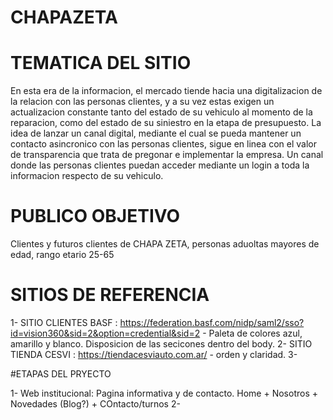 # CHAPAZETA

# TEMATICA DEL SITIO

En esta era de la informacion, el mercado tiende hacia una digitalizacion de la relacion con las personas clientes, y a su vez estas exigen un actualizacion constante tanto del estado de su vehiculo al momento de la reparacion, como del estado de su siniestro en la etapa de presupuesto.
La idea de lanzar un canal digital, mediante el cual se pueda mantener un contacto asincronico con las personas clientes, sigue en linea con el valor de transparencia que trata de pregonar e implementar la empresa. Un canal donde las personas clientes puedan acceder mediante un login a toda la informacion respecto de su vehiculo.

# PUBLICO OBJETIVO

Clientes y futuros clientes de CHAPA ZETA, personas aduoltas mayores de edad, rango etario 25-65

# SITIOS DE REFERENCIA

1- SITIO CLIENTES BASF : https://federation.basf.com/nidp/saml2/sso?id=vision360&sid=2&option=credential&sid=2 - Paleta de colores azul, amarillo y blanco. Disposicion de las secicones dentro del body.
2- SITIO TIENDA CESVI : https://tiendacesviauto.com.ar/ - orden y claridad.
3-

#ETAPAS DEL PRYECTO

1- Web institucional: Pagina informativa y de contacto. Home + Nosotros + Novedades (Blog?) + COntacto/turnos
2- 
